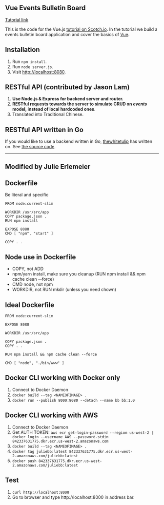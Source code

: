 ## Vue Events Bulletin Board
[Tutorial link](https://docs.docker.com/get-started/)

This is the code for the Vue.js [tutorial on Scotch.io](https://scotch.io/tutorials/build-a-single-page-time-tracking-app-with-vue-js-introduction). In the tutorial we build a events bulletin board application and cover the basics of [Vue](http://vuejs.org/).

## Installation

1. Run `npm install`.
2. Run `node server.js`.
3. Visit [http://localhost:8080](http://localhost:8080).

## RESTful API (contributed by Jason Lam)

1. **Use Node.js & Express for backend server and router.**
2. **RESTful requests towards the server to simulate CRUD on *events* model, instead of local hardcoded ones.**
3. Translated into Traditional Chinese.

## RESTful API written in Go 

If you would like to use a backend written in Go, [thewhitetulip](http://github.com/thewhitetulip) has written on. See [the source code](https://github.com/thewhitetulip/go-vue-events).

---

## Modified by Julie Erlemeier 

## Dockerfile
Be literal and specific

```
FROM node:current-slim

WORKDIR /usr/src/app
COPY package.json .
RUN npm install

EXPOSE 8080
CMD [ "npm", "start" ]

COPY . .
```

## Node use in Dockerfile
- COPY, not ADD
- npm/yarn install, make sure you cleanup (RUN npm install && npm cache clean --force)
- CMD node, not npm
- WORKDIR, not RUN mkdir (unless you need chown)

## Ideal Dockerfile
```
FROM node:current-slim

EXPOSE 8080

WORKDIR /usr/src/app

COPY package.json .
COPY . .

RUN npm install && npm cache clean --force

CMD [ "node", "./bin/www" ]
```

## Docker CLI working with Docker only
1. Connect to Docker Daemon
2. `docker build --tag <NAMEOFIMAGE> .`
3. `docker run --publish 8000:8080 --detach --name bb bb:1.0`

## Docker CLI working with AWS
1. Connect to Docker Daemon
2. Get AUTH TOKEN: `aws ecr get-login-password --region us-west-2 | docker login --username AWS --password-stdin 842337631775.dkr.ecr.us-west-2.amazonaws.com`
3. `docker build --tag <NAMEOFIMAGE> .`
4. `docker tag juliebb:latest 842337631775.dkr.ecr.us-west-2.amazonaws.com/juliebb:latest`
5. `docker push 842337631775.dkr.ecr.us-west-2.amazonaws.com/juliebb:latest`
 
## Test
1. `curl http://localhost:8000`
2. Go to browser and type http://localhost:8000 in address bar.
